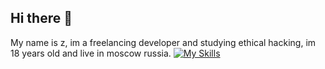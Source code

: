 ## Hi there 👋
My name is z, im a freelancing developer and studying ethical hacking, im 18 years old and live in moscow russia.
[![My Skills](https://skillicons.dev/icons?i=aws,gcp,azure,react,vue,cpp,asm,php,js,html,css,rust&perline=10)](https://skillicons.dev)

